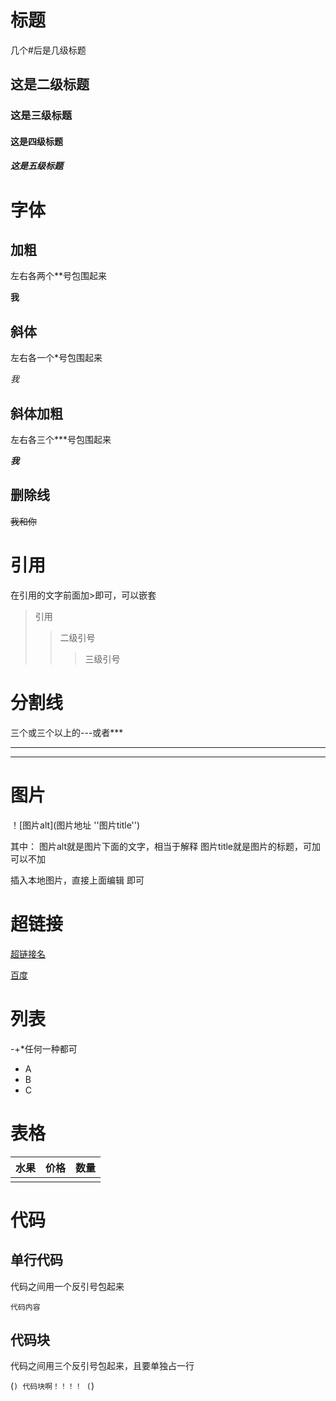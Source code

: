 # 标题

几个#后是几级标题

## 这是二级标题

### 这是三级标题

#### 这是四级标题

##### 这是五级标题



# 字体

## 加粗

左右各两个**号包围起来

**我**

## 斜体

左右各一个*号包围起来

*我*

## 斜体加粗

左右各三个***号包围起来

***我***

## 删除线

~~我和你~~



# 引用

在引用的文字前面加>即可，可以嵌套

> 引用
>
> > 二级引号
> >
> > > 三级引号



# 分割线

三个或三个以上的---或者***

---

***



# 图片

！[图片alt](图片地址 ''图片title'')

其中：
图片alt就是图片下面的文字，相当于解释
图片title就是图片的标题，可加可以不加

插入本地图片，直接上面编辑 即可




# 超链接

[超链接名](超链接地址 '超链接title')

[百度](http://www.baidu.com)



# 列表

-+*任何一种都可

- A
- B
- C



# 表格

| 水果 | 价格 | 数量 |
| ---- | ---- | ---- |
|      |      |      |



# 代码

## 单行代码

代码之间用一个反引号包起来

`代码内容`

## 代码块

代码之间用三个反引号包起来，且要单独占一行

(```)
代码块啊！！！！
(```)









